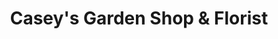 ---
title: "Casey's Garden Shop & Florist"
url: /bloomington/caseys-garden-shop-und-florist/
shop: Garten-Center
---